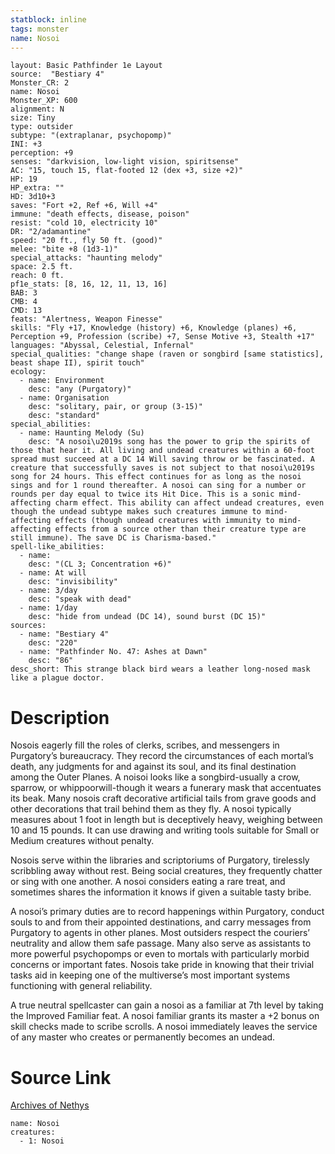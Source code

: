 ```yaml
---
statblock: inline
tags: monster
name: Nosoi
---
```

```statblock
layout: Basic Pathfinder 1e Layout
source:  "Bestiary 4"
Monster_CR: 2
name: Nosoi
Monster_XP: 600
alignment: N
size: Tiny
type: outsider
subtype: "(extraplanar, psychopomp)"
INI: +3
perception: +9
senses: "darkvision, low-light vision, spiritsense"
AC: "15, touch 15, flat-footed 12 (dex +3, size +2)"
HP: 19
HP_extra: ""
HD: 3d10+3
saves: "Fort +2, Ref +6, Will +4"
immune: "death effects, disease, poison"
resist: "cold 10, electricity 10"
DR: "2/adamantine"
speed: "20 ft., fly 50 ft. (good)"
melee: "bite +8 (1d3-1)"
special_attacks: "haunting melody"
space: 2.5 ft.
reach: 0 ft.
pf1e_stats: [8, 16, 12, 11, 13, 16]
BAB: 3
CMB: 4
CMD: 13
feats: "Alertness, Weapon Finesse"
skills: "Fly +17, Knowledge (history) +6, Knowledge (planes) +6, Perception +9, Profession (scribe) +7, Sense Motive +3, Stealth +17"
languages: "Abyssal, Celestial, Infernal"
special_qualities: "change shape (raven or songbird [same statistics], beast shape II), spirit touch"
ecology:
  - name: Environment
    desc: "any (Purgatory)"
  - name: Organisation
    desc: "solitary, pair, or group (3-15)"
    desc: "standard"
special_abilities:
  - name: Haunting Melody (Su)
    desc: "A nosoi\u2019s song has the power to grip the spirits of those that hear it. All living and undead creatures within a 60-foot spread must succeed at a DC 14 Will saving throw or be fascinated. A creature that successfully saves is not subject to that nosoi\u2019s song for 24 hours. This effect continues for as long as the nosoi sings and for 1 round thereafter. A nosoi can sing for a number or rounds per day equal to twice its Hit Dice. This is a sonic mind-affecting charm effect. This ability can affect undead creatures, even though the undead subtype makes such creatures immune to mind-affecting effects (though undead creatures with immunity to mind-affecting effects from a source other than their creature type are still immune). The save DC is Charisma-based."
spell-like_abilities:
  - name:
    desc: "(CL 3; Concentration +6)"
  - name: At will
    desc: "invisibility"
  - name: 3/day
    desc: "speak with dead"
  - name: 1/day
    desc: "hide from undead (DC 14), sound burst (DC 15)"
sources:
  - name: "Bestiary 4"
    desc: "220"
  - name: "Pathfinder No. 47: Ashes at Dawn"
    desc: "86"
desc_short: This strange black bird wears a leather long-nosed mask like a plague doctor.
```
# Description
Nosois eagerly fill the roles of clerks, scribes, and messengers in Purgatory’s bureaucracy. They record the circumstances of each mortal’s death, any judgments for and against its soul, and its final destination among the Outer Planes. A noisoi looks like a songbird-usually a crow, sparrow, or whippoorwill-though it wears a funerary mask that accentuates its beak. Many nosois craft decorative artificial tails from grave goods and other decorations that trail behind them as they fly. A nosoi typically measures about 1 foot in length but is deceptively heavy, weighing between 10 and 15 pounds. It can use drawing and writing tools suitable for Small or Medium creatures without penalty.

Nosois serve within the libraries and scriptoriums of Purgatory, tirelessly scribbling away without rest. Being social creatures, they frequently chatter or sing with one another. A nosoi considers eating a rare treat, and sometimes shares the information it knows if given a suitable tasty bribe.

A nosoi’s primary duties are to record happenings within Purgatory, conduct souls to and from their appointed destinations, and carry messages from Purgatory to agents in other planes. Most outsiders respect the couriers’ neutrality and allow them safe passage. Many also serve as assistants to more powerful psychopomps or even to mortals with particularly morbid concerns or important fates. Nosois take pride in knowing that their trivial tasks aid in keeping one of the multiverse’s most important systems functioning with general reliability.

A true neutral spellcaster can gain a nosoi as a familiar at 7th level by taking the Improved Familiar feat. A nosoi familiar grants its master a +2 bonus on skill checks made to scribe scrolls. A nosoi immediately leaves the service of any master who creates or permanently becomes an undead.
# Source Link
[Archives of Nethys](https://aonprd.com/MonsterDisplay.aspx?ItemName=Nosoi)
```encounter-table
name: Nosoi
creatures:
  - 1: Nosoi
```
